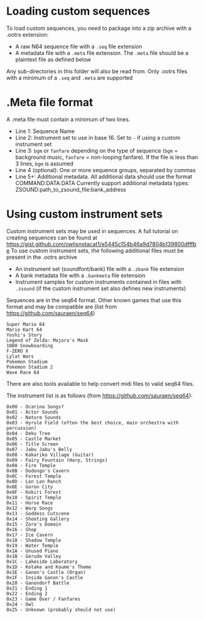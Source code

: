 # Loading custom sequences
To load custom sequences, you need to package into a zip archive with a .ootrs extension: 
  - A raw N64 sequence file with a `.seq` file extension 
  - A metadata file with a `.meta` file extension. The `.meta` file should be a plaintext file as defined below

Any sub-directories in this folder will also be read from. Only .ootrs files with a minimum of a `.seq` and `.meta` are supported

# .Meta file format
A .meta file must contain a minimum of two lines.
  - Line 1: Sequence Name
  - Line 2: Instrument set to use in base 16. Set to `-` if using a custom instrument set
  - Line 3: `bgm` or `fanfare` depending on the type of sequence (`bgm` = background music, `fanfare` = non-looping fanfare). If the file is less than 3 lines, `bgm` is assumed
  - Line 4 (optional): One or more sequence groups, separated by commas
  - Line 5+: Additional metadata. All additional data should use the format COMMAND:DATA:DATA
    Currently support additional metadata types:
    ZSOUND:path_to_zsound_file:bank_address

# Using custom instrument sets
Custom instrument sets may be used in sequences. A full tutorial on creating sequences can be found at https://gist.github.com/owlisnotacat1/e5445c154b46a9d7804b139800dfffbe
To use custom instrument sets, the following additional files must be present in the .ootrs archive
  - An instrument set (soundfont/bank) file with a `.zbank` file extension
  - A bank metadata file with a `.bankmeta` file extension
  - Instrument samples for custom instruments contained in files with `.zsound` (if the custom instrument set also defines new instruments)

Sequences are in the seq64 format. Other known games that use this format and may be compatible are (list from https://github.com/sauraen/seq64)
```
Super Mario 64
Mario Kart 64
Yoshi's Story
Legend of Zelda: Majora's Mask
1080 Snowboarding
F-ZERO X
Lylat Wars
Pokemon Stadium
Pokemon Stadium 2
Wave Race 64
```

There are also tools available to help convert midi files to valid seq64 files.

The instrument list is as follows (from https://github.com/sauraen/seq64):
```
0x00 - Ocarina Songs?
0x01 - Actor Sounds
0x02 - Nature Sounds
0x03 - Hyrule Field (often the best choice, main orchestra with percussion)
0x04 - Deku Tree
0x05 - Castle Market
0x06 - Title Screen
0x07 - Jabu Jabu's Belly
0x08 - Kakariko Village (Guitar)
0x09 - Fairy Fountain (Harp, Strings)
0x0A - Fire Temple
0x0B - Dodongo's Cavern
0x0C - Forest Temple
0x0D - Lon Lon Ranch
0x0E - Goron City
0x0F - Kokiri Forest
0x10 - Spirit Temple
0x11 - Horse Race
0x12 - Warp Songs
0x13 - Goddess Cutscene
0x14 - Shooting Gallery
0x15 - Zora's Domain
0x16 - Shop
0x17 - Ice Cavern
0x18 - Shadow Temple
0x19 - Water Temple
0x1A - Unused Piano
0x1B - Gerudo Valley
0x1C - Lakeside Laboratory
0x1D - Kotake and Koume's Theme
0x1E - Ganon's Castle (Organ)
0x1F - Inside Ganon's Castle
0x20 - Ganondorf Battle
0x21 - Ending 1
0x22 - Ending 2
0x23 - Game Over / Fanfares
0x24 - Owl
0x25 - Unknown (probably should not use)
```
